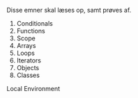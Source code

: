 Disse emner skal læses op, samt prøves af.

1. Conditionals
2. Functions
3. Scope
4. Arrays
5. Loops
6. Iterators
7. Objects
8. Classes

Local Environment 